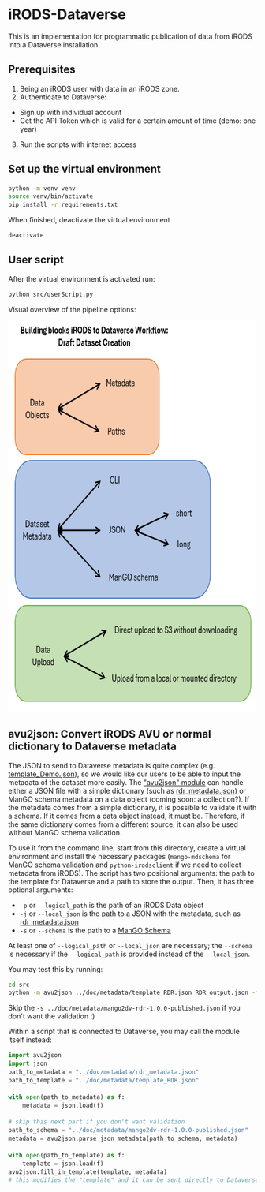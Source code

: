 # iRODS-Dataverse
This is an implementation for programmatic publication of data from iRODS into a Dataverse installation.

## Prerequisites 
1) Being an iRODS user with data in an iRODS zone.
2) Authenticate to Dataverse:
- Sign up with individual account
- Get the API Token which is valid for a certain amount of time (demo: one year)
3) Run the scripts with internet access


## Set up the virtual environment

```sh
python -m venv venv
source venv/bin/activate
pip install -r requirements.txt
```

When finished, deactivate the virtual environment

```sh
deactivate
```

## User script

After the virtual environment is activated run:

```sh
python src/userScript.py
```

Visual overview of the pipeline options:

<img src="./doc/img/20241108_pipeline_options.png" alt="overview-pipeline-options" style="height: 794px; width: 728px;"/>


## avu2json: Convert iRODS AVU or normal dictionary to Dataverse metadata

The JSON to send to Dataverse metadata is quite complex (e.g. [template_Demo.json](./doc/metadata/template_Demo.json)), so we would like our users to be able to input the metadata of the dataset more easily.
The ["avu2json" module](./src/avu2json.py) can handle either a JSON file with a simple dictionary (such as [rdr_metadata.json](./doc/metadata/rdr_metadata.json)) or ManGO schema metadata on a data object (coming soon: a collection?).
If the metadata comes from a simple dictionary, it is possible to validate it with a schema. If it comes from a data object instead, it must be.
Therefore, if the same dictionary comes from a different source, it can also be used without ManGO schema validation.

To use it from the command line, start from this directory, create a virtual environment and install the necessary packages (`mango-mdschema` for ManGO schema validation and `python-irodsclient` if we need to collect metadata from iRODS). The script has two positional arguments: the path to the template for Dataverse and a path to store the output. Then, it has three optional arguments:

- `-p` or `--logical_path` is the path of an iRODS Data object
- `-j` or `--local_json` is the path to a JSON with the metadata, such as [rdr_metadata.json](./doc/metadata/rdr_metadata.json)
- `-s` or `--schema` is the path to a [ManGO Schema](./doc/metadata/mango2dv-rdr-1.0.0-published.json)

At least one of `--logical_path` or `--local_json` are necessary; the `--schema` is necessary if the `--logical_path` is provided instead of the `--local_json`.

You may test this by running:

```sh
cd src
python -m avu2json ../doc/metadata/template_RDR.json RDR_output.json -j ../doc/metadata/rdr_metadata.json -s ../doc/metadata/mango2dv-rdr-1.0.0-published.json
```

Skip the `-s ../doc/metadata/mango2dv-rdr-1.0.0-published.json` if you don't want the validation :)

Within a script that is connected to Dataverse, you may call the module itself instead:

```python
import avu2json
import json
path_to_metadata = "../doc/metadata/rdr_metadata.json"
path_to_template = "../doc/metadata/template_RDR.json"

with open(path_to_metadata) as f:
    metadata = json.load(f)

# skip this next part if you don't want validation
path_to_schema = "../doc/metadata/mango2dv-rdr-1.0.0-published.json"
metadata = avu2json.parse_json_metadata(path_to_schema, metadata)

with open(path_to_template) as f:
    template = json.load(f)
avu2json.fill_in_template(template, metadata)
# this modifies the "template" and it can be sent directly to Dataverse
```